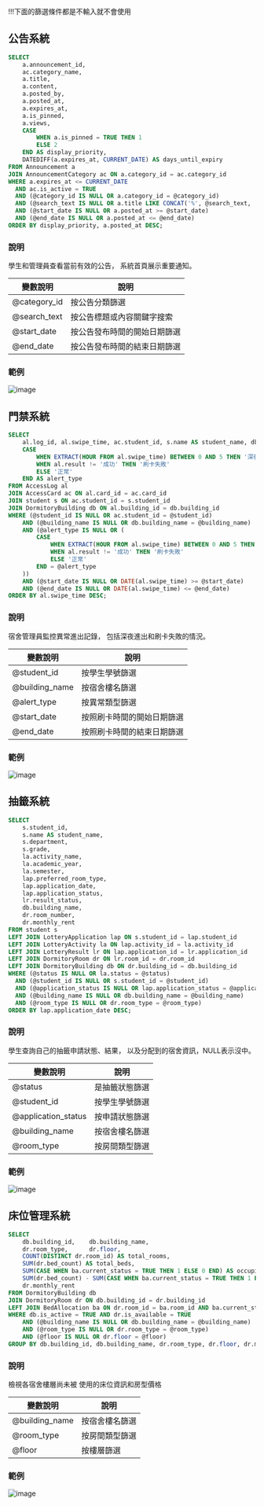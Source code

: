 !!!下面的篩選條件都是不輸入就不會使用

## 公告系統
```sql
SELECT
    a.announcement_id,
    ac.category_name,
    a.title,
    a.content,
    a.posted_by,
    a.posted_at,
    a.expires_at,
    a.is_pinned,
    a.views,
    CASE
        WHEN a.is_pinned = TRUE THEN 1
        ELSE 2
    END AS display_priority,
    DATEDIFF(a.expires_at, CURRENT_DATE) AS days_until_expiry
FROM Announcement a
JOIN AnnouncementCategory ac ON a.category_id = ac.category_id
WHERE a.expires_at <= CURRENT_DATE
  AND ac.is_active = TRUE
  AND (@category_id IS NULL OR a.category_id = @category_id)
  AND (@search_text IS NULL OR a.title LIKE CONCAT('%', @search_text, '%') OR a.content LIKE CONCAT('%', @search_text, '%'))
  AND (@start_date IS NULL OR a.posted_at >= @start_date)
  AND (@end_date IS NULL OR a.posted_at <= @end_date)
ORDER BY display_priority, a.posted_at DESC;
```
### 說明

學生和管理員查看當前有效的公告，
系統首頁展示重要通知。


|變數說明|說明|
|-------|----|
|@category_id|按公告分類篩選|
|@search_text|按公告標題或內容關鍵字搜索|
|@start_date|按公告發布時間的開始日期篩選|
|@end_date|按公告發布時間的結束日期篩選|
### 範例
![image](https://github.com/user-attachments/assets/ac03291d-4c7b-47f3-8bdd-0cd583cfca42)


## 門禁系統
```sql
SELECT
    al.log_id, al.swipe_time, ac.student_id, s.name AS student_name, db.building_name, al.access_type, al.result,
    CASE
        WHEN EXTRACT(HOUR FROM al.swipe_time) BETWEEN 0 AND 5 THEN '深夜時段'
        WHEN al.result != '成功' THEN '刷卡失敗'
        ELSE '正常'
    END AS alert_type
FROM AccessLog al
JOIN AccessCard ac ON al.card_id = ac.card_id
JOIN student s ON ac.student_id = s.student_id
JOIN DormitoryBuilding db ON al.building_id = db.building_id
WHERE (@student_id IS NULL OR ac.student_id = @student_id)
    AND (@building_name IS NULL OR db.building_name = @building_name)
    AND (@alert_type IS NULL OR (
        CASE
            WHEN EXTRACT(HOUR FROM al.swipe_time) BETWEEN 0 AND 5 THEN '深夜時段'
            WHEN al.result != '成功' THEN '刷卡失敗'
            ELSE '正常'
        END = @alert_type
    ))
    AND (@start_date IS NULL OR DATE(al.swipe_time) >= @start_date)
    AND (@end_date IS NULL OR DATE(al.swipe_time) <= @end_date)
ORDER BY al.swipe_time DESC;
```
### 說明
宿舍管理員監控異常進出記錄，
包括深夜進出和刷卡失敗的情況。


|變數說明|說明|
|-------|----|
|@student_id|按學生學號篩選|
|@building_name|按宿舍樓名篩選|
|@alert_type|按異常類型篩選|
|@start_date|按照刷卡時間的開始日期篩選|
|@end_date|按照刷卡時間的結束日期篩選|

### 範例
![image](https://github.com/user-attachments/assets/08e963bd-c287-4967-98fb-3433e1dba1e4)

## 抽籤系統
```sql
SELECT
    s.student_id,
    s.name AS student_name,
    s.department,
    s.grade,
    la.activity_name,
    la.academic_year,
    la.semester,
    lap.preferred_room_type,
    lap.application_date,
    lap.application_status,
    lr.result_status,
    db.building_name,
    dr.room_number,
    dr.monthly_rent
FROM student s
LEFT JOIN LotteryApplication lap ON s.student_id = lap.student_id
LEFT JOIN LotteryActivity la ON lap.activity_id = la.activity_id
LEFT JOIN LotteryResult lr ON lap.application_id = lr.application_id
LEFT JOIN DormitoryRoom dr ON lr.room_id = dr.room_id
LEFT JOIN DormitoryBuilding db ON dr.building_id = db.building_id
WHERE (@status IS NULL OR la.status = @status)
  AND (@student_id IS NULL OR s.student_id = @student_id)
  AND (@application_status IS NULL OR lap.application_status = @application_status)
  AND (@building_name IS NULL OR db.building_name = @building_name)
  AND (@room_type IS NULL OR dr.room_type = @room_type)
ORDER BY lap.application_date DESC;
```
### 說明
學生查詢自己的抽籤申請狀態、結果，
以及分配到的宿舍資訊，NULL表示沒中。


|變數說明|說明|
|-------|----|
|@status|是抽籤狀態篩選|
|@student_id|按學生學號篩選|
|@application_status|按申請狀態篩選|
|@building_name|按宿舍樓名篩選|
|@room_type|按房間類型篩選|

### 範例
![image](https://github.com/user-attachments/assets/2379a058-6985-47d3-ac6a-9221b19a26c3)


## 床位管理系統
```sql
SELECT
    db.building_id,    db.building_name,
    dr.room_type,      dr.floor,
    COUNT(DISTINCT dr.room_id) AS total_rooms,
    SUM(dr.bed_count) AS total_beds,
    SUM(CASE WHEN ba.current_status = TRUE THEN 1 ELSE 0 END) AS occupied_beds,
    SUM(dr.bed_count) - SUM(CASE WHEN ba.current_status = TRUE THEN 1 ELSE 0 END) AS available_beds,
    dr.monthly_rent
FROM DormitoryBuilding db
JOIN DormitoryRoom dr ON db.building_id = dr.building_id
LEFT JOIN BedAllocation ba ON dr.room_id = ba.room_id AND ba.current_status = TRUE
WHERE db.is_active = TRUE AND dr.is_available = TRUE
    AND (@building_name IS NULL OR db.building_name = @building_name)
    AND (@room_type IS NULL OR dr.room_type = @room_type)
    AND (@floor IS NULL OR dr.floor = @floor)
GROUP BY db.building_id, db.building_name, dr.room_type, dr.floor, dr.monthly_rent;
```
### 說明
檢視各宿舍樓層尚未被
使用的床位資訊和房型價格


|變數說明|說明|
|-------|----|
|@building_name|按宿舍樓名篩選|
|@room_type|按房間類型篩選|
|@floor|按樓層篩選|

### 範例
![image](https://github.com/user-attachments/assets/b4f2ff37-f313-4859-8f10-6049c4dd31fd)

